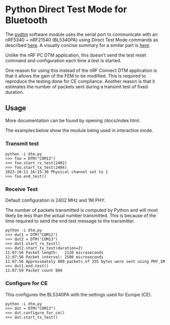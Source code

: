 # Python Direct Test Mode for Bluetooth

The [pydtm](https://lairdcp.github.io/pydtm/) software module uses the serial port to communicate with an nRF5340 + nRF21540 (BL5340PA) using Direct Test Mode commands as described [here](https://developer.nordicsemi.com/nRF_Connect_SDK/doc/2.6.1/nrf/samples/bluetooth/direct_test_mode/README.html). A visually concise summary for a similar part is [here](https://www.engeniustech.com/technical-papers/BLE-direct-test.pdf).

Unlike the nRF PC DTM application, this doesn't send the test reset command and configuration each time a test is started.

One reason for using this instead of the nRF Connect DTM application is that it allows the gain of the FEM to be modified. This is required to reproduce the testing done for CE compliance. Another reason is that it estimates the number of packets sent during a transmit test of fixed duration.

## Usage

More documentation can be found by opening /docs/index.html.

The examples below show the module being used in interactive mode.

### Transmit test

```
python -i dtm.py
>>> foo = DTM("COM13")
>>> foo.start_rx_test(2402)
>>> foo.start_tx_test(2404)
2023-10-11 16:15:30 Physical channel set to 1
>>> foo.end_test()
```

### Receive Test

Default configuration is 2402 MHz and 1M PHY.

The number of packets transmitted is computed by Python and will most likely be less than the actual number transmitted. This is because of the time required to send the end test message to the transmitter.

```
python -i dtm.py
>>> dut1 = DTM("COM12")
>>> dut2 = DTM("COM13")
>>> dut1.start_rx_test()
>>> dut2.start_tx_test(duration=2)
11:07:56 Packet length:   2120 microseconds
11:07:56 Packet interval: 2500 microseconds
11:07:56 Approximately 800 packets of 255 bytes were sent using PHY_1M
>>> dut1.end_test()
11:07:59 Packet count 804
```

### Configure for CE

This configures the BL5340PA with the settings used for Europe (CE).

```
python -i dtm.py
>>> dut = DTM("COM13")
>>> dut.configure_for_ce()
>>> dut.start_tx_test()
```


